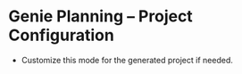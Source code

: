 # Genie Planning – Project Configuration
- Customize this mode for the generated project if needed.
